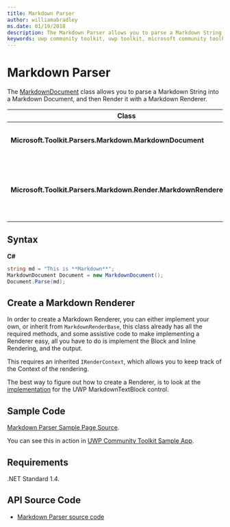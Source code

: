 ```yaml
---
title: Markdown Parser
author: williamabradley
ms.date: 01/19/2018
description: The Markdown Parser allows you to parse a Markdown String into a Markdown Document, and then Render it with a Markdown Renderer.
keywords: uwp community toolkit, uwp toolkit, microsoft community toolkit, microsoft toolkit, markdown, markdown parsing, parser, markdown rendering
---
```


# Markdown Parser

The [MarkdownDocument](https://docs.microsoft.com/en-us/dotnet/api/microsoft.toolkit.parsers.markdown.markdowndocument) class allows you to parse a Markdown String into a Markdown Document, and then Render it with a Markdown Renderer.

| Class | Purpose |
| --- | --- |
| **Microsoft.Toolkit.Parsers.Markdown.MarkdownDocument** | Represents a Markdown Document. |
| **Microsoft.Toolkit.Parsers.Markdown.Render.MarkdownRendererBase** | A base renderer for Rendering Markdown into Controls. |

## Syntax

**C#**

```csharp
string md = "This is **Markdown**";
MarkdownDocument Document = new MarkdownDocument();
Document.Parse(md);
``` 

## Create a Markdown Renderer

In order to create a Markdown Renderer, you can either implement your own, or inherit from `MarkdownRenderBase`, this class already has all the required methods, and some assistive code to make implementing a Renderer easy, all you have to do is implement the Block and Inline Rendering, and the output.

This requires an inherited `IRenderContext`, which allows you to keep track of the Context of the rendering.

The best way to figure out how to create a Renderer, is to look at the [implementation](https://github.com/Microsoft/UWPCommunityToolkit/tree/master/Microsoft.Toolkit.Uwp.UI.Controls/MarkdownTextBlock/Render) for the UWP MarkdownTextBlock control.

## Sample Code

[Markdown Parser Sample Page Source](https://github.com/Microsoft/UWPCommunityToolkit/blob/master/Microsoft.Toolkit.Uwp.SampleApp/SamplePages/MarkdownParser/MarkdownParserPage.xaml.cs).

You can see this in action in [UWP Community Toolkit Sample App](https://www.microsoft.com/store/apps/9NBLGGH4TLCQ).

## Requirements

.NET Standard 1.4.

## API Source Code

- [Markdown Parser source code](https://github.com/Microsoft/UWPCommunityToolkit/tree/master/Microsoft.Toolkit.Parsers/Markdown)